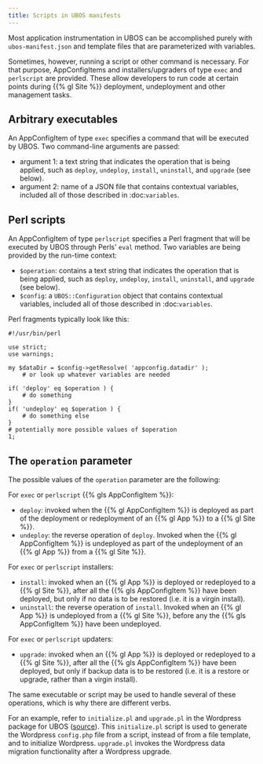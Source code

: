 ```yaml
---
title: Scripts in UBOS manifests
---
```


Most application instrumentation in UBOS can be accomplished purely with
``ubos-manifest.json`` and template files that are parameterized with variables.

Sometimes, however, running a script or other command is necessary. For that purpose,
AppConfigItems and installers/upgraders of type ``exec`` and ``perlscript`` are provided.
These  allow developers to run code at certain points during {{% gl Site %}} deployment,
undeployment and other management tasks.

## Arbitrary executables

An AppConfigItem of type ``exec`` specifies a command that will be executed by UBOS.
Two command-line arguments are passed:

* argument 1: a text string that indicates the operation that is being
  applied, such as ``deploy``, ``undeploy``, ``install``, ``uninstall``, and
  ``upgrade`` (see below).
* argument 2: name of a JSON file that contains contextual variables,
  included all of those described in :doc:`variables`.

## Perl scripts

An AppConfigItem of type ``perlscript`` specifies a Perl fragment that will be executed by
UBOS through Perls' ``eval`` method. Two variables are being provided by the run-time context:

* ``$operation``: contains a text string that indicates the operation that is being
  applied, such as ``deploy``, ``undeploy``, ``install``, ``uninstall``, and
  ``upgrade`` (see below).
* ``$config``: a ``UBOS::Configuration`` object that contains contextual variables,
  included all of those described in :doc:`variables`.

Perl fragments typically look like this:

```
#!/usr/bin/perl

use strict;
use warnings;

my $dataDir = $config->getResolve( 'appconfig.datadir' );
    # or look up whatever variables are needed

if( 'deploy' eq $operation ) {
    # do something
}
if( 'undeploy' eq $operation ) {
    # do something else
}
# potentially more possible values of $operation
1;
```

## The ``operation`` parameter

The possible values of the ``operation`` parameter are the following:

For ``exec`` or ``perlscript`` {{% gls AppConfigItem %}}:

* ``deploy``: invoked when the {{% gl AppConfigItem %}} is deployed as part of the deployment
  or redeployment of an {{% gl App %}} to a {{% gl Site %}}.
* ``undeploy``: the reverse operation of ``deploy``. Invoked when the {{% gl AppConfigItem %}}
  is undeployed as part of the undeployment of an {{% gl App %}} from a {{% gl Site %}}.

For ``exec`` or ``perlscript`` installers:

* ``install``: invoked when an {{% gl App %}} is deployed or redeployed to a {{% gl Site %}},
  after all the {{% gls AppConfigItem %}} have been deployed, but only if no data is to be
  restored (i.e. it is a virgin install).
* ``uninstall``: the reverse operation of ``install``. Invoked when an {{% gl App %}} is undeployed
  from a {{% gl Site %}}, before any the {{% gls AppConfigItem %}} have been undeployed.

For ``exec`` or ``perlscript`` updaters:

* ``upgrade``: invoked when an {{% gl App %}} is deployed or redeployed to a {{% gl Site %}},
  after all the {{% gls AppConfigItem %}} have been deployed, but only if backup data is to be
  restored (i.e. it is a restore or upgrade, rather than a virgin install).

The same executable or script may be used to handle several of these operations, which is why
there are different verbs.

For an example, refer to ``initialize.pl`` and ``upgrade.pl`` in the Wordpress package for UBOS
([source](https://github.com/uboslinux/ubos-wordpress/blob/master/wordpress/bin>)).
This ``initialize.pl`` script is used to generate the Wordpress ``config.php`` file from a script, instead
of from a file template, and to initialize Wordpress. ``upgrade.pl`` invokes the Wordpress data
migration functionality after a Wordpress upgrade.
